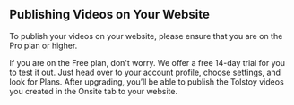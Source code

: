 ## Publishing Videos on Your Website

To publish your videos on your website, please ensure that you are on the Pro plan or higher.

If you are on the Free plan, don't worry. We offer a free 14-day trial for you to test it out. Just head over to your account profile, choose settings, and look for Plans. After upgrading, you’ll be able to publish the Tolstoy videos you created in the Onsite tab to your website.
